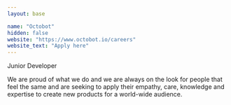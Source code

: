 ```yaml
---
layout: base

name: "Octobot"
hidden: false
website: "https://www.octobot.io/careers"
website_text: "Apply here"
---
```

Junior Developer

We are proud of what we do and we are always on the look for people that feel the same and are seeking to apply their empathy, care, knowledge and expertise to create new products for a world-wide audience.
